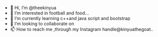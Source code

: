 - 👋 Hi, I’m @theekinyua
- 👀 I’m interested in football and food...
- 🌱 I’m currently learning  c++and java script and bootstrap
- 💞️ I’m looking to collaborate on 
- 📫 How to reach me ,through my Instagram handle@kinyuathegoat..

<!---
theekinyua/theekinyua is a ✨ special ✨ repository because its `README.md` (this file) appears on your GitHub profile.
You can click the Preview link to take a look at your changes.
--->
